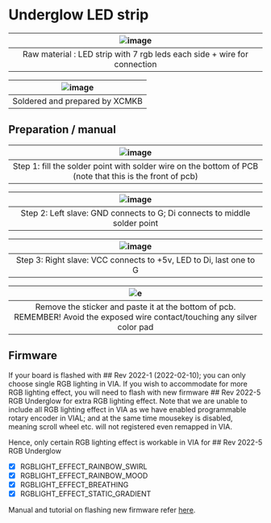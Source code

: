 # Underglow LED strip 

| ![image](https://user-images.githubusercontent.com/79617315/161470632-a49aaec8-75f1-4c8b-bc0f-72466521a6dc.png) |
|:--:|
| Raw material : LED strip with 7 rgb leds each side + wire for connection |



| ![image](https://user-images.githubusercontent.com/79617315/161470727-b35ee321-62b7-42b4-bb41-6c63b5441fc7.png) |
|:--:|
| Soldered and prepared by XCMKB |

## Preparation / manual

| ![image](https://user-images.githubusercontent.com/79617315/161470879-eb73b59c-c436-49e0-b301-b4ce85db73ab.png) |
|:--:|
| Step 1: fill the solder point with solder wire on the bottom of PCB (note that this is the front of pcb) |


|![image](https://user-images.githubusercontent.com/79617315/161470784-17db07f5-9522-4d60-87c3-30dffbf60d77.png)|
|:--:|
| Step 2: Left slave: GND connects to G; Di connects to middle solder point|

|![image](https://user-images.githubusercontent.com/79617315/161471003-af95582e-bb10-4473-8fd5-73e5690b0637.png)|
|:--:|
| Step 3: Right slave: VCC connects to +5v, LED to Di, last one to G |


|![e](https://user-images.githubusercontent.com/79617315/161472226-e7951249-2772-4feb-98be-31d9a95adc5b.jpg)|
|:--:|
| Remove the sticker and paste it at the bottom of pcb. REMEMBER! Avoid the exposed wire contact/touching any silver color pad |

## Firmware
If your board is flashed with ## Rev 2022-1 (2022-02-10); you can only choose single RGB lighting in VIA. If you wish to accommodate for more RGB lighting effect, you will need to flash with new firmware ## Rev 2022-5 RGB Underglow for extra RGB lighting effect. Note that we are unable to include all RGB lighting effect in VIA as we have enabled programmable rotary encoder in VIAL; and at the same time mousekey is disabled, meaning scroll wheel etc. will not registered even remapped in VIA. 

Hence, only certain RGB lighting effect is workable in VIA for ## Rev 2022-5 RGB Underglow
- [x] RGBLIGHT_EFFECT_RAINBOW_SWIRL
- [x] RGBLIGHT_EFFECT_RAINBOW_MOOD
- [x] RGBLIGHT_EFFECT_BREATHING
- [x] RGBLIGHT_EFFECT_STATIC_GRADIENT

Manual and tutorial on flashing new firmware refer [here](https://github.com/superxc3/xcmkb/blob/main/list%20of%20items/list%20of%20keyboards/60percent/sofle/sofle%20v1%20&%20v2%20mx/firmware/readme.md#rev-2022-5-rgb-underglow).



